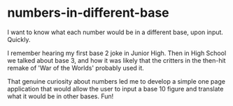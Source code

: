 # numbers-in-different-base
I want to know what each number would be in a different base, upon input. Quickly.

I remember hearing my first base 2 joke in Junior High. Then in High School we talked about base 3, and how it was likely that the critters in the then-hit remake of 'War of the Worlds' probably used it.

That genuine curiosity about numbers led me to develop a simple one page application that would allow the user to input a base 10 figure and translate what it would be in other bases. Fun!